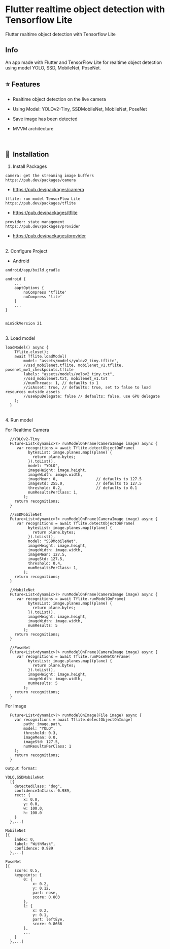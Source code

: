 # Flutter realtime object detection with Tensorflow Lite

Flutter realtime object detection with Tensorflow Lite

## Info

An app made with Flutter and TensorFlow Lite for realtime object detection using model YOLO, SSD, MobileNet, PoseNet.



## :star: Features

* Realtime object detection on the live camera
* Using Model: YOLOv2-Tiny, SSDMobileNet, MobileNet, PoseNet
* Save image has been detected
* MVVM architecture

  <br>

## 🚀&nbsp; Installation

1. Install Packages
```
camera: get the streaming image buffers
https://pub.dev/packages/camera
```
  * <a href='https://pub.dev/packages/camera'>https://pub.dev/packages/camera</a>
```
tflite: run model TensorFlow Lite
https://pub.dev/packages/tflite
```
  * <a href='https://pub.dev/packages/tflite'>https://pub.dev/packages/tflite</a>
```
provider: state management
https://pub.dev/packages/provider
```
  * <a href='https://pub.dev/packages/provider'>https://pub.dev/packages/provider</a>

  <br>
2. Configure Project

* Android
```
android/app/build.gradle

android {
    ...
    aaptOptions {
        noCompress 'tflite'
        noCompress 'lite'
    }
    ...
}


minSdkVersion 21
```
  <br>
3. Load model

```
loadModel() async {
    Tflite.close();
    await Tflite.loadModel(
        model: "assets/models/yolov2_tiny.tflite",  
        //ssd_mobilenet.tflite, mobilenet_v1.tflite, posenet_mv1_checkpoints.tflite
        labels: "assets/models/yolov2_tiny.txt",    
        //ssd_mobilenet.txt, mobilenet_v1.txt
        //numThreads: 1, // defaults to 1
        //isAsset: true, // defaults: true, set to false to load resources outside assets
        //useGpuDelegate: false // defaults: false, use GPU delegate
    );
  }
```
  <br>
4. Run model

For Realtime Camera
```
  //YOLOv2-Tiny
  Future<List<dynamic>?> runModelOnFrame(CameraImage image) async {
     var recognitions = await Tflite.detectObjectOnFrame(
          bytesList: image.planes.map((plane) {
            return plane.bytes;
          }).toList(),
          model: "YOLO",
          imageHeight: image.height,
          imageWidth: image.width,
          imageMean: 0,                 // defaults to 127.5
          imageStd: 255.0,              // defaults to 127.5
          threshold: 0.2,               // defaults to 0.1
          numResultsPerClass: 1,
        );   
    return recognitions;
  }

  //SSDMobileNet
  Future<List<dynamic>?> runModelOnFrame(CameraImage image) async {
     var recognitions = await Tflite.detectObjectOnFrame(
          bytesList: image.planes.map((plane) {
            return plane.bytes;
          }).toList(),
          model: "SSDMobileNet",
          imageHeight: image.height,
          imageWidth: image.width,
          imageMean: 127.5,
          imageStd: 127.5,
          threshold: 0.4,
          numResultsPerClass: 1,
        );   
    return recognitions;
  }

  //MobileNet
  Future<List<dynamic>?> runModelOnFrame(CameraImage image) async {
     var recognitions = await Tflite.runModelOnFrame(
          bytesList: image.planes.map((plane) {
            return plane.bytes;
          }).toList(),
          imageHeight: image.height,
          imageWidth: image.width,
          numResults: 5
        );   
    return recognitions;
  }

  //PoseNet
  Future<List<dynamic>?> runModelOnFrame(CameraImage image) async {
     var recognitions = await Tflite.runPoseNetOnFrame(
          bytesList: image.planes.map((plane) {
            return plane.bytes;
          }).toList(),
          imageHeight: image.height,
          imageWidth: image.width,
          numResults: 5
        );   
    return recognitions;
  }
```
For Image
```
  Future<List<dynamic>?> runModelOnImage(File image) async {
    var recognitions = await Tflite.detectObjectOnImage(
        path: image.path,
        model: "YOLO",
        threshold: 0.3,
        imageMean: 0.0,
        imageStd: 127.5,
        numResultsPerClass: 1
    );
    return recognitions;
  }
```
```
Output format:

YOLO,SSDMobileNet
  [{
    detectedClass: "dog",
    confidenceInClass: 0.989,
    rect: {
        x: 0.0,
        y: 0.0,
        w: 100.0,
        h: 100.0
    }
  },...]

MobileNet
[{
    index: 0,
    label: "WithMask",
    confidence: 0.989
  },...]

PoseNet
[{
    score: 0.5,
    keypoints: {
        0: {
            x: 0.2,
            y: 0.12,
            part: nose,
            score: 0.803
        },
        1: {
            x: 0.2,
            y: 0.1,
            part: leftEye,
            score: 0.8666
        },
        ...
    }
  },...]

```
  <br>
